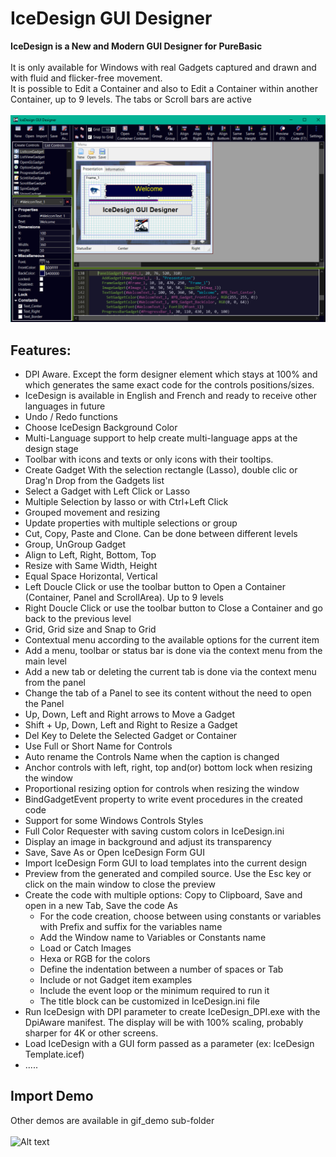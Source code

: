 # IceDesign GUI Designer

__IceDesign is a New and Modern GUI Designer for PureBasic__<br>
<br>
It is only available for Windows with real Gadgets captured and drawn and with fluid and flicker-free movement.<br>
It is possible to Edit a Container and also to Edit a Container within another Container, up to 9 levels. The tabs or Scroll bars are active<br>
<br>
![Alt text](/Images/IceDesign_Welcome.png?raw=true "IceDesign GUI Designer")<br>
## __Features:__ <br>
 - DPI Aware. Except the form designer element which stays at 100% and which generates the same exact code for the controls positions/sizes.
 - IceDesign is available in English and French and ready to receive other languages in future
 - Undo / Redo functions
 - Choose IceDesign Background Color
 - Multi-Language support to help create multi-language apps at the design stage
 - Toolbar with icons and texts or only icons  with their tooltips.
 - Create Gadget With the selection rectangle (Lasso), double clic or Drag'n Drop from the Gadgets list 
 - Select a Gadget with Left Click or Lasso 
 - Multiple Selection by lasso or with Ctrl+Left Click
 - Grouped movement and resizing
 - Update properties with multiple selections or group
 - Cut, Copy, Paste and Clone. Can be done between different levels
 - Group, UnGroup Gadget
 - Align to Left, Right, Bottom, Top 
 - Resize with Same Width, Height
 - Equal Space Horizontal, Vertical
 - Left Doucle Click or use the toolbar button to Open a Container (Container, Panel and ScrollArea). Up to 9 levels
 - Right Doucle Click or use the toolbar button to Close a Container and go back to the previous level
 - Grid, Grid size and Snap to Grid
 - Contextual menu according to the available options for the current item
 - Add a menu, toolbar or status bar is done via the context menu from the main level
 - Add a new tab or deleting the current tab is done via the context menu from the panel
 - Change the tab of a Panel to see its content without the need to open the Panel
 - Up, Down, Left and Right arrows to Move a Gadget
 - Shift + Up, Down, Left and Right to Resize a Gadget
 - Del Key to Delete the Selected Gadget or Container
 - Use Full or Short Name for Controls
 - Auto rename the Controls Name when the caption is changed
 - Anchor controls with left, right, top and(or) bottom lock when resizing the window
 - Proportional resizing option for controls when resizing the window
 - BindGadgetEvent property to write event procedures in the created code
 - Support for some Windows Controls Styles 
 - Full Color Requester with saving custom colors in IceDesign.ini
 - Display an image in background and adjust its transparency
 - Save, Save As or Open IceDesign Form GUI
 - Import IceDesign Form GUI to load templates into the current design
 - Preview from the generated and compiled source. Use the Esc key or click on the main window to close the preview
 - Create the code with multiple options: Copy to Clipboard, Save and open in a new Tab, Save the code As
    - For the code creation, choose between using constants or variables with Prefix and suffix for the variables name
    - Add the Window name to Variables or Constants name
    - Load or Catch Images
    - Hexa or RGB for the colors
    - Define the indentation between a number of spaces or Tab
    - Include or not Gadget item examples
    - Include the event loop or the minimum required to run it
    - The title block can be customized in IceDesign.ini file
  - Run IceDesign with DPI parameter to create IceDesign_DPI.exe with the DpiAware manifest. The display will be with 100% scaling, probably sharper for 4K or other screens.
  - Load IceDesign with a GUI form passed as a parameter (ex: IceDesign Template.icef)
- .....

## __Import Demo__<br>
Other demos are available in gif_demo sub-folder<br><br>
![Alt text](/gif_demo/IceDesign_Import_Demo.gif?raw=true "IceDesign GUI Designer")<br>
